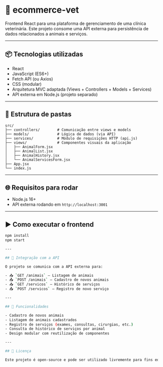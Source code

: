 # 🐶 ecommerce-vet

Frontend React para uma plataforma de gerenciamento de uma clínica veterinária. Este projeto consome uma API externa para persistência de dados relacionados a animais e serviços.

---

## 📦 Tecnologias utilizadas

- React
- JavaScript (ES6+)
- Fetch API (ou Axios)
- CSS (modular)
- Arquitetura MVC adaptada (Views + Controllers + Models + Services)
- API externa em Node.js (projeto separado)

---

## 📁 Estrutura de pastas

```
src/
├── controllers/        # Comunicação entre views e models
├── models/             # Lógica de dados (via API)
├── services/           # Módulo de requisições HTTP (api.js)
├── views/              # Componentes visuais da aplicação
│   ├── AnimalForm.jsx
│   ├── AnimalList.jsx
│   ├── AnimalHistory.jsx
│   └── AnimalServicesForm.jsx
├── App.jsx
└── index.js
```

---

## 🌐 Requisitos para rodar

- Node.js 16+
- API externa rodando em `http://localhost:3001`

---

## ▶️ Como executar o frontend

```bash
npm install
npm start

---

## 🔗 Integração com a API

O projeto se comunica com a API externa para:

- 📥 `GET /animais` – Listagem de animais
- 📤 `POST /animais` – Cadastro de novos animais
- 📥 `GET /servicos` – Histórico de serviços
- 📤 `POST /servicos` – Registro de novo serviço

---

## 📌 Funcionalidades

- Cadastro de novos animais
- Listagem de animais cadastrados
- Registro de serviços (exames, consultas, cirurgias, etc.)
- Consulta de histórico de serviços por animal
- Design modular com reutilização de componentes

---

## 📝 Licença

Este projeto é open-source e pode ser utilizado livremente para fins educacionais ou comerciais.

